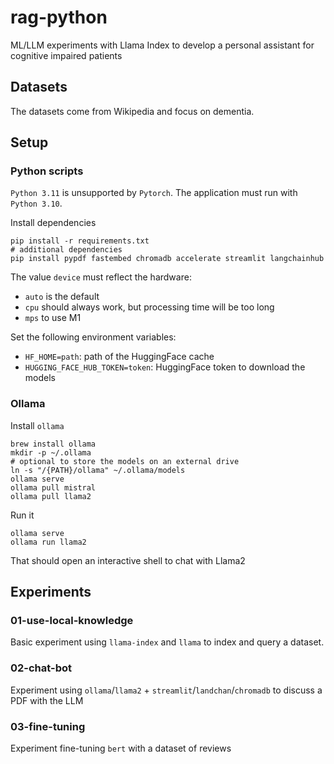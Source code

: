 # rag-python
ML/LLM experiments with Llama Index to develop a personal assistant for cognitive impaired patients

## Datasets

The datasets come from Wikipedia and focus on dementia. 

## Setup

### Python scripts

`Python 3.11` is unsupported by `Pytorch`. The application must run with `Python 3.10`.

Install dependencies
```shell
pip install -r requirements.txt
# additional dependencies
pip install pypdf fastembed chromadb accelerate streamlit langchainhub
```

The value `device` must reflect the hardware:
- `auto` is the default 
- `cpu` should always work, but processing time will be too long
- `mps` to use M1

Set the following environment variables:
- `HF_HOME=path`: path of the HuggingFace cache
- `HUGGING_FACE_HUB_TOKEN=token`: HuggingFace token to download the models

### Ollama

Install `ollama`

```shell
brew install ollama
mkdir -p ~/.ollama
# optional to store the models on an external drive
ln -s "/{PATH}/ollama" ~/.ollama/models
ollama serve
ollama pull mistral
ollama pull llama2
```

Run it

```shell
ollama serve
ollama run llama2
```

That should open an interactive shell to chat with Llama2

## Experiments

### 01-use-local-knowledge

Basic experiment using `llama-index` and `llama` to index and query a dataset.

### 02-chat-bot

Experiment using `ollama`/`llama2` + `streamlit`/`landchan`/`chromadb` to discuss a PDF with the LLM

### 03-fine-tuning

Experiment fine-tuning `bert` with a dataset of reviews
